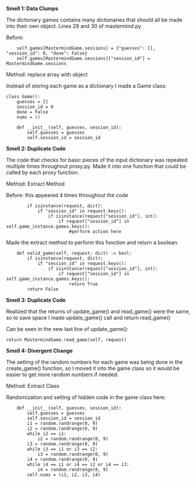 **Smell 1: Data Clumps**

The dictionary games contains many dictionaries that should all be made into their own object.
Lines 29 and 30 of mastermind.py

Before:
```
    self.games[MastermindGame.sessions] = {"guesses": [], "session_id": 0, "done": False}
    self.games[MastermindGame.sessions]["session_id"] = MastermindGame.sessions
```
Method: replace array with object

Instead of storing each game as a dictionary I made a Game class:
```
class Game():
    guesses = []
    session_id = 0
    done = False
    nums = ()

    def __init__(self, guesses, session_id):
        self.guesses = guesses
        self.session_id = session_id
```



**Smell 2: Duplicate Code**

The code that checks for basic pieces of the input dictionary was repeated multiple times throughout proxy.py. Made it
into one function that could be called by each proxy function.

Method: Extract Method

Before: this appeared 4 times throughout the code

```
        if isinstance(request, dict):
            if "session_id" in request.keys():
                if isinstance(request["session_id"], int):
                    if request["session_id"] in self.game_instance.games.keys():
                        #perform action here
```

Made the extract method to perform this function and return a boolean.

```
    def valid_game(self, request: dict) -> bool:
        if isinstance(request, dict):
            if "session_id" in request.keys():
                if isinstance(request["session_id"], int):
                    if request["session_id"] in self.game_instance.games.keys():
                        return True
        return False
```

**Smell 3: Duplicate Code**

Realized that the returns of update_game() and read_game() were the same, so to save space I made update_game() call
and return read_game()

Can be seen in the new last line of update_game():
```
return MastermindGame.read_game(self, request)
```

**Smell 4: Divergent Change**

The setting of the random numbers for each game was being done in the create_game() function, so I moved it into the
game class so it would be easier to get more random numbers if needed.

Method: Extract Class

Randomization and setting of hidden code in the game class here:
```
    def __init__(self, guesses, session_id):
        self.guesses = guesses
        self.session_id = session_id
        i1 = random.randrange(0, 9)
        i2 = random.randrange(0, 9)
        while i2 == i1:
            i2 = random.randrange(0, 9)
        i3 = random.randrange(0, 9)
        while i3 == i1 or i3 == i2:
            i3 = random.randrange(0, 9)
        i4 = random.randrange(0, 9)
        while i4 == i1 or i4 == i2 or i4 == i3:
            i4 = random.randrange(0, 9)
        self.nums = (i1, i2, i3, i4)
```